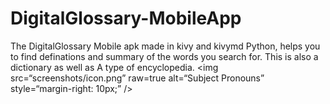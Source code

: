 # DigitalGlossary-MobileApp
The DigitalGlossary Mobile apk made in kivy and kivymd Python, helps you to find definations and summary of the words you search for. This is also a dictionary as well as A type of encyclopedia.
<img src=“screenshots/icon.png” raw=true alt=“Subject Pronouns” style=“margin-right: 10px;” />



